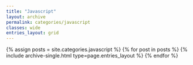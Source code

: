 ```yaml
---
title: "Javascript"
layout: archive
permalink: categories/javascript
classes: wide
entries_layout: grid
---
```


{% assign posts = site.categories.javascript %}
{% for post in posts %} {% include archive-single.html type=page.entries_layout %} {% endfor %}
